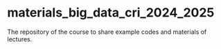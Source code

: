 # materials_big_data_cri_2024_2025
The repository of the course to share example codes and materials of lectures.

